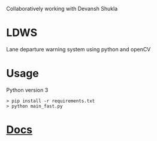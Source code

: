 Collaboratively working with Devansh Shukla
# LDWS
Lane departure warning system using python and openCV

# Usage
Python version 3
```
> pip install -r requirements.txt
> python main_fast.py
```

# [Docs](./docs)
